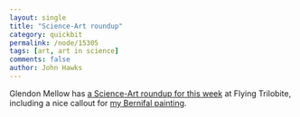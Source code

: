 ```yaml
---
layout: single 
title: "Science-Art roundup" 
category: quickbit
permalink: /node/15305
tags: [art, art in science] 
comments: false 
author: John Hawks 
---
```


Glendon Mellow has <a href="http://glendonmellow.blogspot.com/2011/02/scumble-13.html">a Science-Art roundup for this week</a> at Flying Trilobite, including a nice callout for <a href="http://johnhawks.net/node/15297">my Bernifal painting</a>. 

